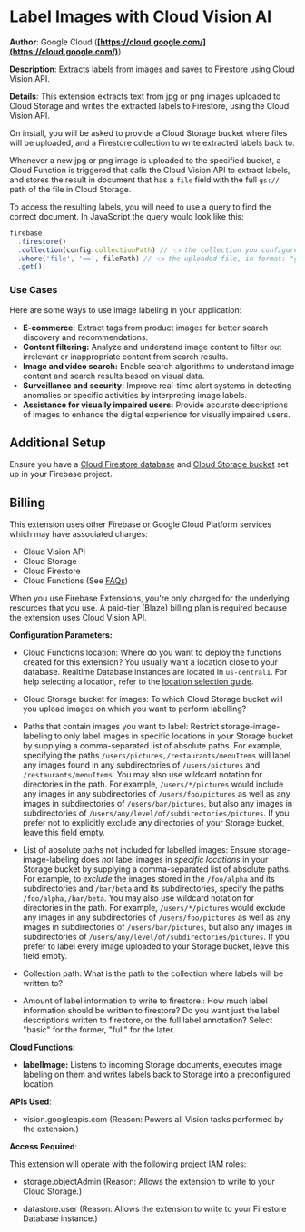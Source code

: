 # Label Images with Cloud Vision AI

**Author**: Google Cloud (**[https://cloud.google.com/](https://cloud.google.com/)**)

**Description**: Extracts labels from images and saves to Firestore using Cloud Vision API.



**Details**: This extension extracts text from jpg or png images uploaded to Cloud Storage and writes the extracted labels to Firestore, using the Cloud Vision API.

On install, you will be asked to provide a Cloud Storage bucket where files will be uploaded, and a Firestore collection to write extracted labels back to.

Whenever a new jpg or png image is uploaded to the specified bucket, a Cloud Function is triggered that calls the Cloud Vision API to extract labels, and stores the result in document that has a `file` field with the full `gs://` path of the file in Cloud Storage.

To access the resulting labels, you will need to use a query to find the correct document. In JavaScript the query would look like this:

```js
firebase
  .firestore()
  .collection(config.collectionPath) // 👈 the collection you configured
  .where('file', '==', filePath) // 👈 the uploaded file, in format: "gs://${object.bucket}/${object.name}"
  .get();
```

### Use Cases

Here are some ways to use image labeling in your application:

- **E-commerce:** Extract tags from product images for better search discovery and recommendations.
- **Content filtering:** Analyze and understand image content to filter out irrelevant or inappropriate content from search results.
- **Image and video search:** Enable search algorithms to understand image content and search results based on visual data.
- **Surveillance and security:** Improve real-time alert systems in detecting anomalies or specific activities by interpreting image labels.
- **Assistance for visually impaired users:** Provide accurate descriptions of images to enhance the digital experience for visually impaired users.

## Additional Setup

Ensure you have a [Cloud Firestore database](https://firebase.google.com/docs/firestore/quickstart) and [Cloud Storage bucket](https://firebase.google.com/docs/storage) set up in your Firebase project.

## Billing

This extension uses other Firebase or Google Cloud Platform services which may have associated charges:

- Cloud Vision API
- Cloud Storage
- Cloud Firestore
- Cloud Functions (See [FAQs](https://firebase.google.com/support/faq#extensions-pricing))

When you use Firebase Extensions, you're only charged for the underlying resources that you use. A paid-tier (Blaze) billing plan is required because the extension uses Cloud Vision API.




**Configuration Parameters:**

* Cloud Functions location: Where do you want to deploy the functions created for this extension? You usually want a location close to your database. Realtime Database instances are located in `us-central1`. For help selecting a location, refer to the [location selection guide](https://firebase.google.com/docs/functions/locations).

* Cloud Storage bucket for images: To which Cloud Storage bucket will you upload images on which you want to perform labelling?


* Paths that contain images you want to label: Restrict storage-image-labeling to only label images in specific locations in your Storage bucket by  supplying a comma-separated list of absolute paths. For example, specifying the paths `/users/pictures,/restaurants/menuItems` will label any images found in any subdirectories of `/users/pictures` and `/restaurants/menuItems`.
You may also use wildcard notation for directories in the path. For example, `/users/*/pictures` would include any images in any subdirectories of `/users/foo/pictures` as well as any images in subdirectories of `/users/bar/pictures`, but also any images in subdirectories of `/users/any/level/of/subdirectories/pictures`. 
If you prefer not to explicitly exclude any directories of your Storage bucket, leave this field empty.


* List of absolute paths not included for labelled images: Ensure storage-image-labeling does *not* label images in _specific locations_ in your Storage bucket by  supplying a comma-separated list of absolute paths. For example, to *exclude* the images  stored in the `/foo/alpha` and its subdirectories and `/bar/beta` and its subdirectories, specify the paths `/foo/alpha,/bar/beta`.
You may also use wildcard notation for directories in the path. For example, `/users/*/pictures` would exclude any images in any subdirectories of `/users/foo/pictures` as well as any images in subdirectories of `/users/bar/pictures`, but also any images in subdirectories of `/users/any/level/of/subdirectories/pictures`.
If you prefer to label every image uploaded to your Storage bucket,  leave this field empty.


* Collection path: What is the path to the collection where labels will be written to?


* Amount of label information to write to firestore.: How much label information should be written to firestore? Do you want just the label descriptions written to firestore,  or the full label annotation? Select \"basic\" for the former, \"full\" for the later.




**Cloud Functions:**

* **labelImage:** Listens to incoming Storage documents, executes image labeling on them and writes labels back to Storage into a preconfigured location.



**APIs Used**:

* vision.googleapis.com (Reason: Powers all Vision tasks performed by the extension.)



**Access Required**:



This extension will operate with the following project IAM roles:

* storage.objectAdmin (Reason: Allows the extension to write to your Cloud Storage.)

* datastore.user (Reason: Allows the extension to write to your Firestore Database instance.)
